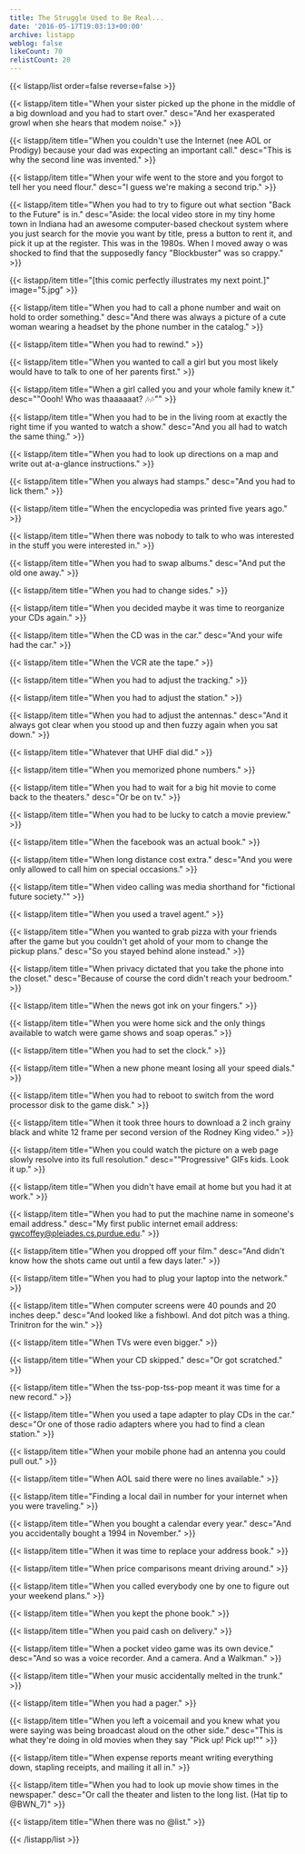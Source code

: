 ```yaml
---
title: The Struggle Used to Be Real...
date: '2016-05-17T19:03:13+00:00'
archive: listapp
weblog: false
likeCount: 70
relistCount: 20
---
```



{{< listapp/list order=false reverse=false >}}

   {{< listapp/item title="When your sister picked up the phone in the middle of a big download and you had to start over."
      desc="And her exasperated growl when she hears that modem noise." >}}

   {{< listapp/item title="When you couldn't use the Internet (nee AOL or Prodigy) because your dad was expecting an important call."
      desc="This is why the second line was invented." >}}

   {{< listapp/item title="When your wife went to the store and you forgot to tell her you need flour."
      desc="I guess we're making a second trip." >}}

   {{< listapp/item title="When you had to try to figure out what section \"Back to the Future\" is in."
      desc="Aside: the local video store in my tiny home town in Indiana had an awesome computer-based checkout system where you just search for the movie you want by title, press a button to rent it, and pick it up at the register. This was in the 1980s. When I moved away o was shocked to find that the supposedly fancy \"Blockbuster\" was so crappy." >}}

   {{< listapp/item title="[this comic perfectly illustrates my next point.]"
      image="5.jpg" >}}

   {{< listapp/item title="When you had to call a phone number and wait on hold to order something."
      desc="And there was always a picture of a cute woman wearing a headset by the phone number in the catalog." >}}

   {{< listapp/item title="When you had to rewind." >}}

   {{< listapp/item title="When you wanted to call a girl but you most likely would have to talk to one of her parents first." >}}

   {{< listapp/item title="When a girl called you and your whole family knew it."
      desc="\"Oooh! Who was thaaaaaat? 🎶🎶\"" >}}

   {{< listapp/item title="When you had to be in the living room at exactly the right time if you wanted to watch a show."
      desc="And you all had to watch the same thing." >}}

   {{< listapp/item title="When you had to look up directions on a map and write out at-a-glance instructions." >}}

   {{< listapp/item title="When you always had stamps."
      desc="And you had to lick them." >}}

   {{< listapp/item title="When the encyclopedia was printed five years ago." >}}

   {{< listapp/item title="When there was nobody to talk to who was interested in the stuff you were interested in." >}}

   {{< listapp/item title="When you had to swap albums."
      desc="And put the old one away." >}}

   {{< listapp/item title="When you had to change sides." >}}

   {{< listapp/item title="When you decided maybe it was time to reorganize your CDs again." >}}

   {{< listapp/item title="When the CD was in the car."
      desc="And your wife had the car." >}}

   {{< listapp/item title="When the VCR ate the tape." >}}

   {{< listapp/item title="When you had to adjust the tracking." >}}

   {{< listapp/item title="When you had to adjust the station." >}}

   {{< listapp/item title="When you had to adjust the antennas."
      desc="And it always got clear when you stood up and then fuzzy again when you sat down." >}}

   {{< listapp/item title="Whatever that UHF dial did." >}}

   {{< listapp/item title="When you memorized phone numbers." >}}

   {{< listapp/item title="When you had to wait for a big hit movie to come back to the theaters."
      desc="Or be on tv." >}}

   {{< listapp/item title="When you had to be lucky to catch a movie preview." >}}

   {{< listapp/item title="When the facebook was an actual book." >}}

   {{< listapp/item title="When long distance cost extra."
      desc="And you were only allowed to call him on special occasions." >}}

   {{< listapp/item title="When video calling was media shorthand for \"fictional future society.\"" >}}

   {{< listapp/item title="When you used a travel agent." >}}

   {{< listapp/item title="When you wanted to grab pizza with your friends after the game but you couldn't get ahold of your mom to change the pickup plans."
      desc="So you stayed behind alone instead." >}}

   {{< listapp/item title="When privacy dictated that you take the phone into the closet."
      desc="Because of course the cord didn't reach your bedroom." >}}

   {{< listapp/item title="When the news got ink on your fingers." >}}

   {{< listapp/item title="When you were home sick and the only things available to watch were game shows and soap operas." >}}

   {{< listapp/item title="When you had to set the clock." >}}

   {{< listapp/item title="When a new phone meant losing all your speed dials." >}}

   {{< listapp/item title="When you had to reboot to switch from the word processor disk to the game disk." >}}

   {{< listapp/item title="When it took three hours to download a 2 inch grainy black and white 12 frame per second version of the Rodney King video." >}}

   {{< listapp/item title="When you could watch the picture on a web page slowly resolve into its full resolution."
      desc="\"Progressive\" GIFs kids. Look it up." >}}

   {{< listapp/item title="When you didn't have email at home but you had it at work." >}}

   {{< listapp/item title="When you had to put the machine name in someone's email address."
      desc="My first public internet email address: gwcoffey@pleiades.cs.purdue.edu." >}}

   {{< listapp/item title="When you dropped off your film."
      desc="And didn't know how the shots came out until a few days later." >}}

   {{< listapp/item title="When you had to plug your laptop into the network." >}}

   {{< listapp/item title="When computer screens were 40 pounds and 20 inches deep."
      desc="And looked like a fishbowl. And dot pitch was a thing. Trinitron for the win." >}}

   {{< listapp/item title="When TVs were even bigger." >}}

   {{< listapp/item title="When your CD skipped."
      desc="Or got scratched." >}}

   {{< listapp/item title="When the tss-pop-tss-pop meant it was time for a new record." >}}

   {{< listapp/item title="When you used a tape adapter to play CDs in the car."
      desc="Or one of those radio adapters where you had to find a clean station." >}}

   {{< listapp/item title="When your mobile phone had an antenna you could pull out." >}}

   {{< listapp/item title="When AOL said there were no lines available." >}}

   {{< listapp/item title="Finding a local dail in number for your internet when you were traveling." >}}

   {{< listapp/item title="When you bought a calendar every year."
      desc="And you accidentally bought a 1994 in November." >}}

   {{< listapp/item title="When it was time to replace your address book." >}}

   {{< listapp/item title="When price comparisons meant driving around." >}}

   {{< listapp/item title="When you called everybody one by one to figure out your weekend plans." >}}

   {{< listapp/item title="When you kept the phone book." >}}

   {{< listapp/item title="When you paid cash on delivery." >}}

   {{< listapp/item title="When a pocket video game was its own device."
      desc="And so was a voice recorder. And a camera. And a Walkman." >}}

   {{< listapp/item title="When your music accidentally melted in the trunk." >}}

   {{< listapp/item title="When you had a pager." >}}

   {{< listapp/item title="When you left a voicemail and you knew what you were saying was being broadcast aloud on the other side."
      desc="This is what they're doing in old movies when they say \"Pick up! Pick up!\"" >}}

   {{< listapp/item title="When expense reports meant writing everything down, stapling receipts, and mailing it all in." >}}

   {{< listapp/item title="When you had to look up movie show times in the newspaper."
      desc="Or call the theater and listen to the long list. (Hat tip to @BWN_7)" >}}

   {{< listapp/item title="When there was no @list." >}}

{{< /listapp/list >}}

